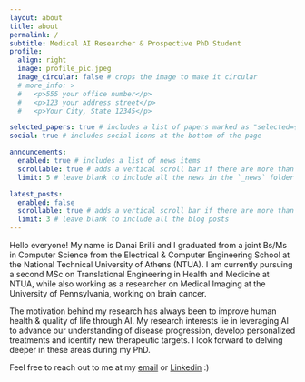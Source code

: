 ```yaml
---
layout: about
title: about
permalink: /
subtitle: Medical AI Researcher & Prospective PhD Student
profile:
  align: right
  image: profile_pic.jpeg
  image_circular: false # crops the image to make it circular
  # more_info: >
  #   <p>555 your office number</p>
  #   <p>123 your address street</p>
  #   <p>Your City, State 12345</p>

selected_papers: true # includes a list of papers marked as "selected={true}"
social: true # includes social icons at the bottom of the page

announcements:
  enabled: true # includes a list of news items
  scrollable: true # adds a vertical scroll bar if there are more than 3 news items
  limit: 5 # leave blank to include all the news in the `_news` folder

latest_posts:
  enabled: false
  scrollable: true # adds a vertical scroll bar if there are more than 3 new posts items
  limit: 3 # leave blank to include all the blog posts
---
```

<p>
Hello everyone!
My name is Danai Brilli and I graduated from a joint Bs/Ms in Computer Science from the Electrical & Computer Engineering School at the National Technical University of Athens (NTUA). I am currently pursuing a second MSc on Translational Engineering in Health and Medicine at NTUA, while also working as a researcher on Medical Imaging at the University of Pennsylvania, working on brain cancer. 

The motivation behind my research has always been to improve human health & quality of life through AI. My research interests lie in leveraging AI to advance our understanding of disease progression, develop personalized treatments and identify new therapeutic targets. I look forward to delving deeper in these areas during my PhD. 

Feel free to reach out to me at my [email](mailto:danaibrilli@gmail.com) or [Linkedin](https://www.linkedin.com/in/danai-brilli) :)
</p>
